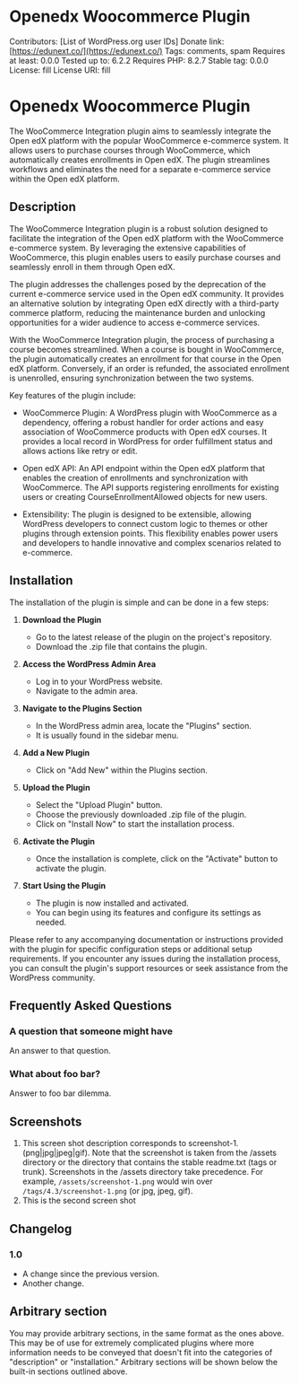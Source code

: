 # Openedx Woocommerce Plugin

Contributors: [List of WordPress.org user IDs]
Donate link: [https://edunext.co/](https://edunext.co/)
Tags: comments, spam
Requires at least: 0.0.0
Tested up to: 6.2.2
Requires PHP: 8.2.7
Stable tag: 0.0.0
License: fill
License URI: fill

# Openedx Woocommerce Plugin

The WooCommerce Integration plugin aims to seamlessly integrate the Open edX platform with the popular WooCommerce e-commerce system. It allows users to purchase courses through WooCommerce, which automatically creates enrollments in Open edX. The plugin streamlines workflows and eliminates the need for a separate e-commerce service within the Open edX platform.

## Description

The WooCommerce Integration plugin is a robust solution designed to facilitate the integration of the Open edX platform with the WooCommerce e-commerce system. By leveraging the extensive capabilities of WooCommerce, this plugin enables users to easily purchase courses and seamlessly enroll in them through Open edX.

The plugin addresses the challenges posed by the deprecation of the current e-commerce service used in the Open edX community. It provides an alternative solution by integrating Open edX directly with a third-party commerce platform, reducing the maintenance burden and unlocking opportunities for a wider audience to access e-commerce services.

With the WooCommerce Integration plugin, the process of purchasing a course becomes streamlined. When a course is bought in WooCommerce, the plugin automatically creates an enrollment for that course in the Open edX platform. Conversely, if an order is refunded, the associated enrollment is unenrolled, ensuring synchronization between the two systems.

Key features of the plugin include:

- WooCommerce Plugin: A WordPress plugin with WooCommerce as a dependency, offering a robust handler for order actions and easy association of WooCommerce products with Open edX courses. It provides a local record in WordPress for order fulfillment status and allows actions like retry or edit.

- Open edX API: An API endpoint within the Open edX platform that enables the creation of enrollments and synchronization with WooCommerce. The API supports registering enrollments for existing users or creating CourseEnrollmentAllowed objects for new users.

- Extensibility: The plugin is designed to be extensible, allowing WordPress developers to connect custom logic to themes or other plugins through extension points. This flexibility enables power users and developers to handle innovative and complex scenarios related to e-commerce.

## Installation

The installation of the plugin is simple and can be done in a few steps:

1. **Download the Plugin**
   - Go to the latest release of the plugin on the project's repository.
   - Download the .zip file that contains the plugin.

2. **Access the WordPress Admin Area**
   - Log in to your WordPress website.
   - Navigate to the admin area.

3. **Navigate to the Plugins Section**
   - In the WordPress admin area, locate the "Plugins" section.
   - It is usually found in the sidebar menu.

4. **Add a New Plugin**
   - Click on "Add New" within the Plugins section.

5. **Upload the Plugin**
   - Select the "Upload Plugin" button.
   - Choose the previously downloaded .zip file of the plugin.
   - Click on "Install Now" to start the installation process.

6. **Activate the Plugin**
   - Once the installation is complete, click on the "Activate" button to activate the plugin.

7. **Start Using the Plugin**
   - The plugin is now installed and activated.
   - You can begin using its features and configure its settings as needed.

Please refer to any accompanying documentation or instructions provided with the plugin for specific configuration steps or additional setup requirements. If you encounter any issues during the installation process, you can consult the plugin's support resources or seek assistance from the WordPress community.

## Frequently Asked Questions

### A question that someone might have

An answer to that question.

### What about foo bar?

Answer to foo bar dilemma.

## Screenshots

1. This screen shot description corresponds to screenshot-1.(png|jpg|jpeg|gif). Note that the screenshot is taken from the /assets directory or the directory that contains the stable readme.txt (tags or trunk). Screenshots in the /assets directory take precedence. For example, `/assets/screenshot-1.png` would win over `/tags/4.3/screenshot-1.png` (or jpg, jpeg, gif).
2. This is the second screen shot

## Changelog

### 1.0
* A change since the previous version.
* Another change.

## Arbitrary section

You may provide arbitrary sections, in the same format as the ones above. This may be of use for extremely complicated plugins where more information needs to be conveyed that doesn't fit into the categories of "description" or "installation." Arbitrary sections will be shown below the built-in sections outlined above.
